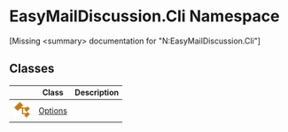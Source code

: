 EasyMailDiscussion.Cli Namespace
================================

[Missing &lt;summary> documentation for "N:EasyMailDiscussion.Cli"]



Classes
-------

|                 | Class        | Description |
| --------------- | ------------ | ----------- |
| ![Public class] | [Options][1] |             |

[1]: Options/README.md
[Public class]: ../icons/pubclass.svg "Public class"
